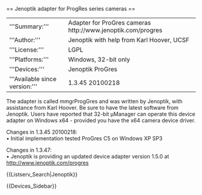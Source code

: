 == Jenoptik adapter for ProgRes series cameras ==
<table><tr><td>
'''Summary:'''</td><td>Adapter for ProGres cameras http://www.jenoptik.com/progres</td></tr>
<tr><td>'''Author:'''</td><td>Jenoptik with help from Karl Hoover, UCSF</td></tr>
<tr><td>'''License:'''</td><td>LGPL</td></tr> 
<tr><td>'''Platforms:'''</td><td>Windows, 32-bit only</td></tr>
<tr><td>'''Devices:'''</td><td>Jenoptik ProGres</td></tr>
<tr><td>'''Available since version:'''</td><td>1.3.45 20100218</td>
</table>

The adapter is called mmgrProgGres and was written by Jenoptik, with assistance from Karl Hoover. Be sure to have the latest software from Jenoptik. Users have reported that 32-bit µManager can operate this device adapter on Windows x64 - provided you have the x64 camera device driver.

Changes in 1.3.45 20100218:<br>
• Initial implementation tested ProGres C5 on Windows XP SP3 <br>

Changes in 1.3.47:<br>
• Jenoptik is providing an updated device adapter version 1.5.0 at http://www.jenoptik.com/progres <br>

{{Listserv_Search|Jenoptik}}

{{Devices_Sidebar}}
